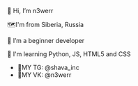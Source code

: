 👾 Hi, I’m n3werr

🗺️I'm from Siberia, Russia

🤖 I’m a beginner developer

🌱 I'm learning Python, JS, HTML5 and CSS

- 📌MY TG: @shava_inc
- 📌MY VK: @n3werr
